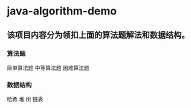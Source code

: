 # java-algorithm-demo
## 该项目内容分为领扣上面的算法题解法和数据结构。

### 算法题
 简单算法题
 中等算法题
 困难算法题
 
 ### 数据结构
 哈希 
 堆
 树
 链表
 
